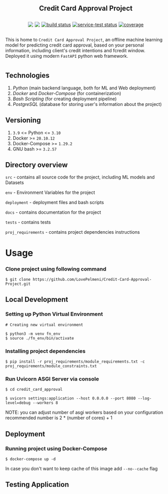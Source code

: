<div style="text-align:center; margin-bottom: 30px">
  <h2> Credit Card Approval Project</h2>
</div>

[comment]: <> ("Docs Badges goes there")

<div class="container badges" 
style="display: flex; justify-content: center; column-gap: 5px; margin-bottom: 30px">

<a href="https://github.com/LovePelmeni/Credit-Card-Approval-Project.git" alt="Activity">
        <img src="https://img.shields.io/badge/version-1.2.3-blue" /></a>

<a href="https://github.com/badges/shields/pulse" alt="Activity">
        <img src="https://img.shields.io/github/commit-activity/m/badges/shields" /></a>
    
<a href="https://circleci.com/gh/badges/shields/tree/master">
    <img src="https://img.shields.io/circleci/project/github/badges/shields/master" alt="build status">
</a>
    
<a href="https://circleci.com/gh/badges/daily-tests">
    <img src="https://img.shields.io/circleci/project/github/badges/daily-tests?label=service%20tests" alt="service-test status">
</a>

<a href="https://coveralls.io/github/badges/shields">
    <img src="https://img.shields.io/coveralls/github/badges/shields"
            alt="coverage">
</a>

</div>

<div style="margin-bottom: 40px">

This is home to `Credit Card Approval Project`, an offline machine learning model
for predicting credit card approval, based on your personal information, including client's credit intentions and fcredit window. Deployed it using modern `FastAPI` python web framework.

</div> 

## Technologies 

1. *Python* (main backend language, both for ML and Web deployment)
2. *Docker* and *Docker-Compose* (for containerization)
3. *Bash Scripting* (for creating deployment pipeline)
4. *PostgreSQL* (database for storing user's information about the project)

## Versioning

1. `3.9` <= Python <= `3.10`
2. Docker >= `20.10.12`
3. Docker-Compose >= `1.29.2`
3. GNU bash >= `3.2.57`


## Directory overview 

`src` - contains all source code for the project, including ML models and Datasets

`env` - Environment Variables for the project 

`deployment` - deployment files and bash scripts

`docs` - contains documentation for the project 

`tests` - contains tests 

`proj_requirements` - contains project dependencies instructions 


# Usage

### Clone project using following command

```
$ git clone https://github.com/LovePelmeni/Credit-Card-Approval-Project.git
```

## Local Development
### Setting up Python Virtual Environment

```
# Creating new virtual environment

$ python3 -m venv fn_env
$ source ./fn_env/bin/activate 
```
### Installing project dependencies

```
$ pip install -r proj_requirements/module_requirements.txt -c proj_requirements/module_constraints.txt
```

### Run Uvicorn ASGI Server via console
```
$ cd credit_card_approval

$ uvicorn settings:application --host 0.0.0.0 --port 8080 --log-level=debug --workers 8
```

NOTE: 
  you can adjust number of asgi workers based on your configuration
  recommended number is 2 * (number of cores) + 1

## Deployment

### Running project using Docker-Compose

```
$ docker-compose up -d
```
In case you don't want to keep cache of this image add `--no--cache` flag

## Testing Application 

